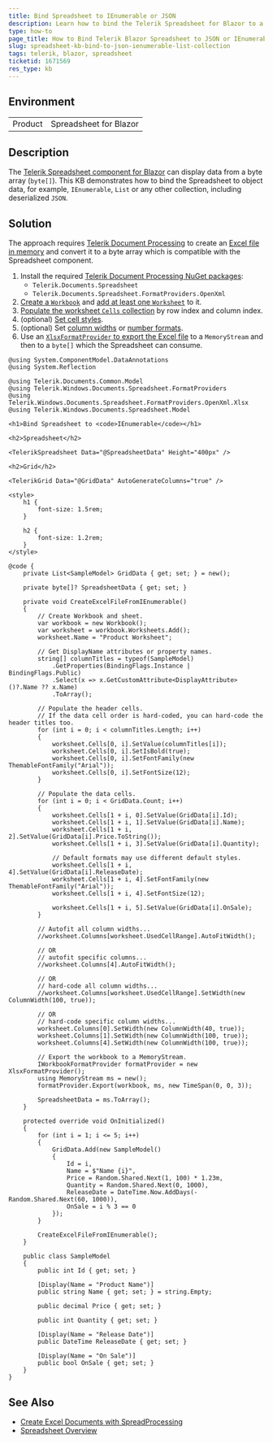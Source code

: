 ```yaml
---
title: Bind Spreadsheet to IEnumerable or JSON
description: Learn how to bind the Telerik Spreadsheet for Blazor to a collection of objects from a JSON or IEnumerable.
type: how-to
page_title: How to Bind Telerik Blazor Spreadsheet to JSON or IEnumerable
slug: spreadsheet-kb-bind-to-json-ienumerable-list-collection
tags: telerik, blazor, spreadsheet
ticketid: 1671569
res_type: kb
---
```


## Environment

<table>
    <tbody>
        <tr>
            <td>Product</td>
            <td>
                Spreadsheet for Blazor
            </td>
        </tr>
    </tbody>
</table>

## Description

The [Telerik Spreadsheet component for Blazor](slug:spreadsheet-overview) can display data from a byte array (`byte[]`). This KB demonstrates how to bind the Spreadsheet to object data, for example, `IEnumerable`, `List` or any other collection, including deserialized `JSON`.

## Solution

The approach requires [Telerik Document Processing](slug:dpl-in-blazor) to create an [Excel file in memory](https://docs.telerik.com/devtools/document-processing/knowledge-base/generate-excel-files-from-ienumerable-collections) and convert it to a byte array which is compatible with the Spreadsheet component.

1. Install the required [Telerik Document Processing NuGet packages](https://docs.telerik.com/devtools/document-processing/libraries/radspreadprocessing/getting-started):
    * `Telerik.Documents.Spreadsheet`
    * `Telerik.Documents.Spreadsheet.FormatProviders.OpenXml`
1. [Create a `Workbook`](https://docs.telerik.com/devtools/document-processing/libraries/radspreadprocessing/working-with-workbooks/create-open-and-save-workbooks) and [add at least one `Worksheet`](https://docs.telerik.com/devtools/document-processing/libraries/radspreadprocessing/working-with-worksheets/add-remove-worksheets) to it.
1. [Populate the worksheet `Cells` collection](https://docs.telerik.com/devtools/document-processing/libraries/radspreadprocessing/working-with-cells/accessing-cells-of-worksheet) by row index and column index.
1. (optional) [Set cell styles](https://docs.telerik.com/devtools/document-processing/libraries/radspreadprocessing/working-with-cells/get-set-clear-properties).
1. (optional) Set [column widths](https://docs.telerik.com/devtools/document-processing/libraries/radspreadprocessing/working-with-rows-and-columns/resizing) or [number formats](https://docs.telerik.com/devtools/document-processing/libraries/radspreadprocessing/features/number-formats).
1. Use an [`XlsxFormatProvider` to export the Excel file](https://docs.telerik.com/devtools/document-processing/libraries/radspreadprocessing/formats-and-conversion/import-and-export-to-excel-file-formats/xlsx/xlsxformatprovider) to a `MemoryStream` and then to a `byte[]` which the Spreadsheet can consume.

<div class="skip-repl"></div>

````RAZOR
@using System.ComponentModel.DataAnnotations
@using System.Reflection

@using Telerik.Documents.Common.Model
@using Telerik.Windows.Documents.Spreadsheet.FormatProviders
@using Telerik.Windows.Documents.Spreadsheet.FormatProviders.OpenXml.Xlsx
@using Telerik.Windows.Documents.Spreadsheet.Model

<h1>Bind Spreadsheet to <code>IEnumerable</code></h1>

<h2>Spreadsheet</h2>

<TelerikSpreadsheet Data="@SpreadsheetData" Height="400px" />

<h2>Grid</h2>

<TelerikGrid Data="@GridData" AutoGenerateColumns="true" />

<style>
    h1 {
        font-size: 1.5rem;
    }

    h2 {
        font-size: 1.2rem;
    }
</style>

@code {
    private List<SampleModel> GridData { get; set; } = new();

    private byte[]? SpreadsheetData { get; set; }

    private void CreateExcelFileFromIEnumerable()
    {
        // Create Workbook and sheet.
        var workbook = new Workbook();
        var worksheet = workbook.Worksheets.Add();
        worksheet.Name = "Product Worksheet";

        // Get DisplayName attributes or property names.
        string[] columnTitles = typeof(SampleModel)
            .GetProperties(BindingFlags.Instance | BindingFlags.Public)
            .Select(x => x.GetCustomAttribute<DisplayAttribute>()?.Name ?? x.Name)
            .ToArray();

        // Populate the header cells.
        // If the data cell order is hard-coded, you can hard-code the header titles too.
        for (int i = 0; i < columnTitles.Length; i++)
        {
            worksheet.Cells[0, i].SetValue(columnTitles[i]);
            worksheet.Cells[0, i].SetIsBold(true);
            worksheet.Cells[0, i].SetFontFamily(new ThemableFontFamily("Arial"));
            worksheet.Cells[0, i].SetFontSize(12);
        }

        // Populate the data cells.
        for (int i = 0; i < GridData.Count; i++)
        {
            worksheet.Cells[1 + i, 0].SetValue(GridData[i].Id);
            worksheet.Cells[1 + i, 1].SetValue(GridData[i].Name);
            worksheet.Cells[1 + i, 2].SetValue(GridData[i].Price.ToString());
            worksheet.Cells[1 + i, 3].SetValue(GridData[i].Quantity);

            // Default formats may use different default styles.
            worksheet.Cells[1 + i, 4].SetValue(GridData[i].ReleaseDate);
            worksheet.Cells[1 + i, 4].SetFontFamily(new ThemableFontFamily("Arial"));
            worksheet.Cells[1 + i, 4].SetFontSize(12);

            worksheet.Cells[1 + i, 5].SetValue(GridData[i].OnSale);
        }

        // Autofit all column widths...
        //worksheet.Columns[worksheet.UsedCellRange].AutoFitWidth();

        // OR
        // autofit specific columns...
        //worksheet.Columns[4].AutoFitWidth();

        // OR
        // hard-code all column widths...
        //worksheet.Columns[worksheet.UsedCellRange].SetWidth(new ColumnWidth(100, true));

        // OR
        // hard-code specific column widths...
        worksheet.Columns[0].SetWidth(new ColumnWidth(40, true));
        worksheet.Columns[1].SetWidth(new ColumnWidth(100, true));
        worksheet.Columns[4].SetWidth(new ColumnWidth(100, true));

        // Export the workbook to a MemoryStream.
        IWorkbookFormatProvider formatProvider = new XlsxFormatProvider();
        using MemoryStream ms = new();
        formatProvider.Export(workbook, ms, new TimeSpan(0, 0, 3));

        SpreadsheetData = ms.ToArray();
    }

    protected override void OnInitialized()
    {
        for (int i = 1; i <= 5; i++)
        {
            GridData.Add(new SampleModel()
            {
                Id = i,
                Name = $"Name {i}",
                Price = Random.Shared.Next(1, 100) * 1.23m,
                Quantity = Random.Shared.Next(0, 1000),
                ReleaseDate = DateTime.Now.AddDays(-Random.Shared.Next(60, 1000)),
                OnSale = i % 3 == 0
            });
        }

        CreateExcelFileFromIEnumerable();
    }

    public class SampleModel
    {
        public int Id { get; set; }

        [Display(Name = "Product Name")]
        public string Name { get; set; } = string.Empty;

        public decimal Price { get; set; }

        public int Quantity { get; set; }

        [Display(Name = "Release Date")]
        public DateTime ReleaseDate { get; set; }

        [Display(Name = "On Sale")]
        public bool OnSale { get; set; }
    }
}
````

## See Also

* [Create Excel Documents with SpreadProcessing](https://docs.telerik.com/devtools/document-processing/knowledge-base/generate-excel-files-from-ienumerable-collections)
* [Spreadsheet Overview](slug:spreadsheet-overview)
